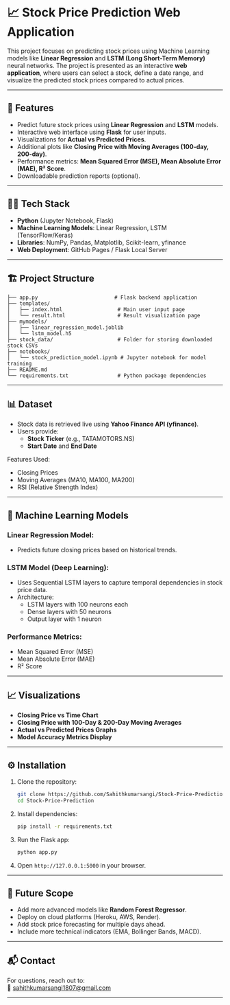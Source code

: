 
# 📈 Stock Price Prediction Web Application

This project focuses on predicting stock prices using Machine Learning models like **Linear Regression** and **LSTM (Long Short-Term Memory)** neural networks. The project is presented as an interactive **web application**, where users can select a stock, define a date range, and visualize the predicted stock prices compared to actual prices.

---

## 🚀 Features
- Predict future stock prices using **Linear Regression** and **LSTM** models.
- Interactive web interface using **Flask** for user inputs.
- Visualizations for **Actual vs Predicted Prices**.
- Additional plots like **Closing Price with Moving Averages (100-day, 200-day)**.
- Performance metrics: **Mean Squared Error (MSE), Mean Absolute Error (MAE), R² Score**.
- Downloadable prediction reports (optional).

---

## 🧑‍💻 Tech Stack
- **Python** (Jupyter Notebook, Flask)
- **Machine Learning Models**: Linear Regression, LSTM (TensorFlow/Keras)
- **Libraries**: NumPy, Pandas, Matplotlib, Scikit-learn, yfinance
- **Web Deployment**: GitHub Pages / Flask Local Server

---

## 🏗️ Project Structure
```
├── app.py                         # Flask backend application
├── templates/
│   ├── index.html                  # Main user input page
│   └── result.html                 # Result visualization page
├── mymodels/
│   ├── linear_regression_model.joblib
│   └── lstm_model.h5
├── stock_data/                     # Folder for storing downloaded stock CSVs
├── notebooks/
│   └── stock_prediction_model.ipynb # Jupyter notebook for model training
├── README.md
└── requirements.txt                # Python package dependencies
```

---

## 📊 Dataset
- Stock data is retrieved live using **Yahoo Finance API (yfinance)**.
- Users provide:
  - **Stock Ticker** (e.g., TATAMOTORS.NS)
  - **Start Date** and **End Date**

Features Used:
- Closing Prices
- Moving Averages (MA10, MA100, MA200)
- RSI (Relative Strength Index)

---

## 🧠 Machine Learning Models
### Linear Regression Model:
- Predicts future closing prices based on historical trends.

### LSTM Model (Deep Learning):
- Uses Sequential LSTM layers to capture temporal dependencies in stock price data.
- Architecture:
  - LSTM layers with 100 neurons each
  - Dense layers with 50 neurons
  - Output layer with 1 neuron

### Performance Metrics:
- Mean Squared Error (MSE)
- Mean Absolute Error (MAE)
- R² Score

---

## 📈 Visualizations
- **Closing Price vs Time Chart**
- **Closing Price with 100-Day & 200-Day Moving Averages**
- **Actual vs Predicted Prices Graphs**
- **Model Accuracy Metrics Display**

---

## ⚙️ Installation
1. Clone the repository:
   ```bash
   git clone https://github.com/Sahithkumarsangi/Stock-Price-Prediction.git
   cd Stock-Price-Prediction
   ```
2. Install dependencies:
   ```bash
   pip install -r requirements.txt
   ```
3. Run the Flask app:
   ```bash
   python app.py
   ```
4. Open `http://127.0.0.1:5000` in your browser.

---

## 📝 Future Scope
- Add more advanced models like **Random Forest Regressor**.
- Deploy on cloud platforms (Heroku, AWS, Render).
- Add stock price forecasting for multiple days ahead.
- Include more technical indicators (EMA, Bollinger Bands, MACD).

---

## 📬 Contact
For questions, reach out to:  
📧 [sahithkumarsangi1807@gmail.com](mailto:sahithkumarsangi1807@gmail.com)

---
